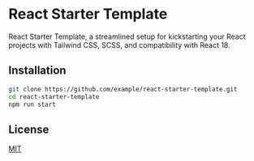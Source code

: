# React Starter Template

React Starter Template, a streamlined setup for kickstarting your React projects with Tailwind CSS, SCSS, and compatibility with React 18.

## Installation

```bash
git clone https://github.com/example/react-starter-template.git
cd react-starter-template
npm run start
```

## License

[MIT](https://choosealicense.com/licenses/mit/)
